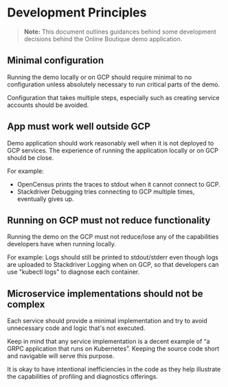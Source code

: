 # Development Principles

> **Note:** This document outlines guidances behind some development decisions
> behind the Online Boutique demo application.

## Minimal configuration

Running the demo locally or on GCP should require minimal to no configuration
unless absolutely necessary to run critical parts of the demo.

Configuration that takes multiple steps, especially such as creating service
accounts should be avoided.

## App must work well outside GCP

Demo application should work reasonably well when it is not deployed to GCP
services. The experience of running the application locally or on GCP should be
close.

For example:

- OpenCensus prints the traces to stdout when it cannot connect to GCP.
- Stackdriver Debugging tries connecting to GCP multiple times, eventually gives
  up.

## Running on GCP must not reduce functionality

Running the demo on the GCP must not reduce/lose any of the capabilities
developers have when running locally.

For example: Logs should still be printed to stdout/stderr even though logs are
uploaded to Stackdriver Logging when on GCP, so that developers can use "kubectl
logs" to diagnose each container.

## Microservice implementations should not be complex

Each service should provide a minimal implementation and try to avoid
unnecessary code and logic that's not executed.

Keep in mind that any service implementation is a decent example of “a GRPC
application that runs on Kubernetes”. Keeping the source code short and
navigable will serve this purpose.

It is okay to have intentional inefficiencies in the code as they help
illustrate the capabilities of profiling and diagnostics offerings.

